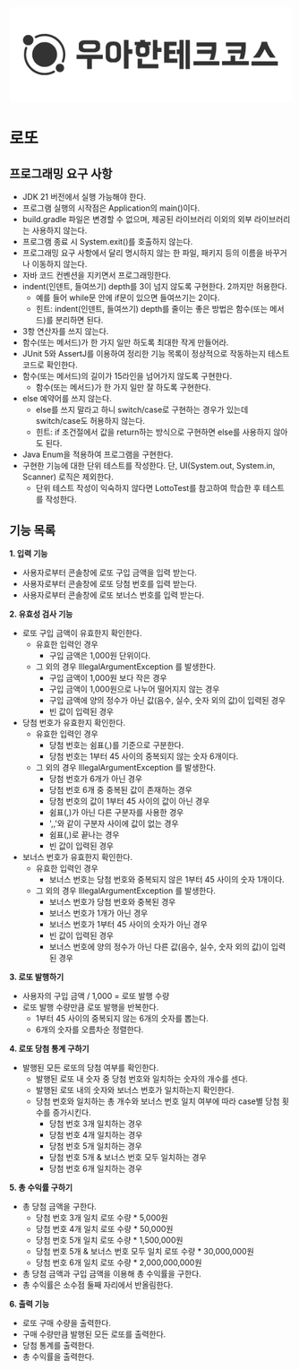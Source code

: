 <p align="center">
  <img src="https://github.com/YeonjiIsGonji/java-calculator-7/blob/YeonjiIsGonji/%E1%84%8B%E1%85%AE%E1%84%90%E1%85%A6%E1%84%8F%E1%85%A9%20%E1%84%85%E1%85%A9%E1%84%80%E1%85%A9.png?raw=true">
</p>

# 로또

## 프로그래밍 요구 사항
- JDK 21 버전에서 실행 가능해야 한다.
- 프로그램 실행의 시작점은 Application의 main()이다.
- build.gradle 파일은 변경할 수 없으며, 제공된 라이브러리 이외의 외부 라이브러리는 사용하지 않는다.
- 프로그램 종료 시 System.exit()를 호출하지 않는다.
- 프로그래밍 요구 사항에서 달리 명시하지 않는 한 파일, 패키지 등의 이름을 바꾸거나 이동하지 않는다.
- 자바 코드 컨벤션을 지키면서 프로그래밍한다.
- indent(인덴트, 들여쓰기) depth를 3이 넘지 않도록 구현한다. 2까지만 허용한다.
  - 예를 들어 while문 안에 if문이 있으면 들여쓰기는 2이다.
  - 힌트: indent(인덴트, 들여쓰기) depth를 줄이는 좋은 방법은 함수(또는 메서드)를 분리하면 된다.
- 3항 연산자를 쓰지 않는다.
- 함수(또는 메서드)가 한 가지 일만 하도록 최대한 작게 만들어라.
- JUnit 5와 AssertJ를 이용하여 정리한 기능 목록이 정상적으로 작동하는지 테스트 코드로 확인한다.
- 함수(또는 메서드)의 길이가 15라인을 넘어가지 않도록 구현한다.
  - 함수(또는 메서드)가 한 가지 일만 잘 하도록 구현한다.
- else 예약어를 쓰지 않는다.
  - else를 쓰지 말라고 하니 switch/case로 구현하는 경우가 있는데 switch/case도 허용하지 않는다.
  - 힌트: if 조건절에서 값을 return하는 방식으로 구현하면 else를 사용하지 않아도 된다.
- Java Enum을 적용하여 프로그램을 구현한다.
- 구현한 기능에 대한 단위 테스트를 작성한다. 단, UI(System.out, System.in, Scanner) 로직은 제외한다.
  - 단위 테스트 작성이 익숙하지 않다면 LottoTest를 참고하여 학습한 후 테스트를 작성한다.

## 기능 목록
**1. 입력 기능**
- 사용자로부터 콘솔창에 로또 구입 금액을 입력 받는다.
- 사용자로부터 콘솔창에 로또 당첨 번호를 입력 받는다.
- 사용자로부터 콘솔창에 로또 보너스 번호를 입력 받는다.

**2. 유효성 검사 기능**
- 로또 구입 금액이 유효한지 확인한다.
  - 유효한 입력인 경우
    - 구입 금액은 1,000원 단위이다.
  - 그 외의 경우 IllegalArgumentException 를 발생한다.
    - 구입 금액이 1,000원 보다 작은 경우
    - 구입 금액이 1,000원으로 나누어 떨어지지 않는 경우
    - 구입 금액에 양의 정수가 아닌 값(음수, 실수, 숫자 외의 값)이 입력된 경우
    - 빈 값이 입력된 경우
- 당첨 번호가 유효한지 확인한다.
  - 유효한 입력인 경우
    - 당첨 번호는 쉼표(,)를 기준으로 구분한다.
    - 당첨 번호는 1부터 45 사이의 중복되지 않는 숫자 6개이다.
  - 그 외의 경우 IllegalArgumentException 를 발생한다.
    - 당첨 번호가 6개가 아닌 경우
    - 당첨 번호 6개 중 중복된 값이 존재하는 경우
    - 당첨 번호의 값이 1부터 45 사이의 값이 아닌 경우
    - 쉼표(,)가 아닌 다른 구분자를 사용한 경우
    - ',,'와 같이 구분자 사이에 값이 없는 경우
    - 쉼표(,)로 끝나는 경우
    - 빈 값이 입력된 경우
- 보너스 번호가 유효한지 확인한다.
  - 유효한 입력인 경우
    - 보너스 번호는 당첨 번호와 중복되지 않은 1부터 45 사이의 숫자 1개이다.
  - 그 외의 경우 IllegalArgumentException 를 발생한다.
    - 보너스 번호가 당첨 번호와 중복된 경우
    - 보너스 번호가 1개가 아닌 경우
    - 보너스 번호가 1부터 45 사이의 숫자가 아닌 경우
    - 빈 값이 입력된 경우
    - 보너스 번호에 양의 정수가 아닌 다른 값(음수, 실수, 숫자 외의 값)이 입력된 경우

**3. 로또 발행하기**
- 사용자의 구입 금액 / 1,000 = 로또 발행 수량
- 로또 발행 수량만큼 로또 발행을 반복한다.
  - 1부터 45 사이의 중복되지 않는 6개의 숫자를 뽑는다.
  - 6개의 숫자를 오름차순 정렬한다.

**4. 로또 당첨 통계 구하기**
- 발행된 모든 로또의 당첨 여부를 확인한다.
  - 발행된 로또 내 숫자 중 당첨 번호와 일치하는 숫자의 개수를 센다.
  - 발행된 로또 내의 숫자와 보너스 번호가 일치하는지 확인한다.
  - 당첨 번호와 일치하는 총 개수와 보너스 번호 일치 여부에 따라 case별 당첨 횟수를 증가시킨다.
    - 당첨 번호 3개 일치하는 경우
    - 당첨 번호 4개 일치하는 경우
    - 당첨 번호 5개 일치하는 경우
    - 당첨 번호 5개 & 보너스 번호 모두 일치하는 경우
    - 당첨 번호 6개 일치하는 경우

**5. 총 수익률 구하기**
- 총 당첨 금액을 구한다.
  - 당첨 번호 3개 일치 로또 수량 * 5,000원
  - 당첨 번호 4개 일치 로또 수량 * 50,000원
  - 당첨 번호 5개 일치 로또 수량 * 1,500,000원
  - 당첨 번호 5개 & 보너스 번호 모두 일치 로또 수량 * 30,000,000원
  - 당첨 번호 6개 일치 로또 수량 * 2,000,000,000원
- 총 당첨 금액과 구입 금액을 이용해 총 수익률을 구한다.
- 총 수익률은 소수점 둘째 자리에서 반올림한다.

**6. 출력 기능**
- 로또 구매 수량을 출력한다.
- 구매 수량만큼 발행된 모든 로또를 출력한다.
- 당첨 통계를 출력한다.
- 총 수익률을 출력한다.



